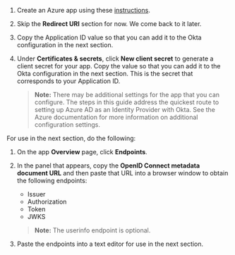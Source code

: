 1. Create an Azure app using these [instructions](https://docs.microsoft.com/en-us/azure/active-directory/develop/quickstart-register-app).

2. Skip the **Redirect URI** section for now. We come back to it later.

3. Copy the Application ID value so that you can add it to the Okta configuration in the <GuideLink link="../configure-idp-in-okta">next section</GuideLink>.

4. Under **Certificates & secrets**, click **New client secret** to generate a client secret for your app. Copy the value so that you can add it to the Okta configuration in the next section. This is the secret that corresponds to your Application ID.

    > **Note:** There may be additional settings for the app that you can configure. The steps in this guide address the quickest route to setting up Azure AD as an Identity Provider with Okta. See the Azure documentation for more information on additional configuration settings.

For use in the <GuideLink link="../configure-idp-in-okta">next section</GuideLink>, do the following:

1. On the app **Overview** page, click **Endpoints**.

2. In the panel that appears, copy the **OpenID Connect metadata document URL** and then paste that URL into a browser window to obtain the following endpoints:

    * Issuer
    * Authorization
    * Token
    * JWKS
    >**Note:** The userinfo endpoint is optional.

3. Paste the endpoints into a text editor for use in the next section.